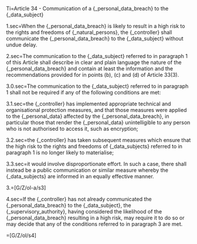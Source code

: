 Ti=Article 34 - Communication of a {_personal_data_breach} to the {_data_subject}

1.sec=When the {_personal_data_breach} is likely to result in a high risk to the rights and freedoms of {_natural_persons}, the {_controller} shall communicate the {_personal_data_breach} to the {_data_subject} without undue delay.

2.sec=The communication to the {_data_subject} referred to in paragraph 1 of this Article shall describe in clear and plain language the nature of the {_personal_data_breach} and contain at least the information and the recommendations provided for in points (b), (c) and (d) of Article 33(3).

3.0.sec=The communication to the {_data_subject} referred to in paragraph 1 shall not be required if any of the following conditions are met:

3.1.sec=the {_controller} has implemented appropriate technical and organisational protection measures, and that those measures were applied to the {_personal_data} affected by the {_personal_data_breach}, in particular those that render the {_personal_data} unintelligible to any person who is not authorised to access it, such as encryption;

3.2.sec=the {_controller} has taken subsequent measures which ensure that the high risk to the rights and freedoms of {_data_subjects} referred to in paragraph 1 is no longer likely to materialise;

3.3.sec=it would involve disproportionate effort. In such a case, there shall instead be a public communication or similar measure whereby the {_data_subjects} are informed in an equally effective manner.

3.=[G/Z/ol-a/s3]

4.sec=If the {_controller} has not already communicated the {_personal_data_breach} to the {_data_subject}, the {_supervisory_authority}, having considered the likelihood of the {_personal_data_breach} resulting in a high risk, may require it to do so or may decide that any of the conditions referred to in paragraph 3 are met.

=[G/Z/ol/s4]
